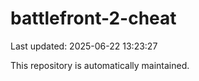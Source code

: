 # battlefront-2-cheat

Last updated: 2025-06-22 13:23:27

This repository is automatically maintained.

